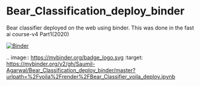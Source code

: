 # Bear_Classification_deploy_binder
 Bear classifier deployed on the web using binder. This was done in the fast ai course-v4  Part1(2020)

[![Binder](https://mybinder.org/badge_logo.svg)](https://mybinder.org/v2/gh/Saumil-Agarwal/Bear_Classification_deploy_binder/master?urlpath=%2Fvoila%2Frender%2FBear_Classifier_voila_deploy.ipynb)

.. image:: https://mybinder.org/badge_logo.svg
 :target: https://mybinder.org/v2/gh/Saumil-Agarwal/Bear_Classification_deploy_binder/master?urlpath=%2Fvoila%2Frender%2FBear_Classifier_voila_deploy.ipynb

